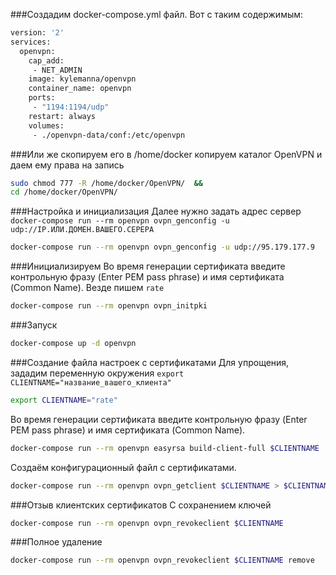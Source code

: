 ###Создадим docker-compose.yml файл.
Вот с таким содержимым:
```dockerfile
version: '2'
services:
  openvpn:
    cap_add:
     - NET_ADMIN
    image: kylemanna/openvpn
    container_name: openvpn
    ports:
     - "1194:1194/udp"
    restart: always
    volumes:
     - ./openvpn-data/conf:/etc/openvpn
```

###Или же скопируем его
в /home/docker копируем каталог OpenVPN и даем ему права на запись
```bash
sudo chmod 777 -R /home/docker/OpenVPN/  &&
cd /home/docker/OpenVPN/
```

###Настройка и инициализация
Далее нужно задать адрес сервер `docker-compose run --rm openvpn ovpn_genconfig -u udp://IP.ИЛИ.ДОМЕН.ВАШЕГО.СЕРЕРА`
```bash
docker-compose run --rm openvpn ovpn_genconfig -u udp://95.179.177.9
```

###Инициализируем
Во время генерации сертификата введите контрольную фразу (Enter PEM pass phrase) и имя сертификата (Common Name). 
Везде пишем `rate`
```bash
docker-compose run --rm openvpn ovpn_initpki
```

###Запуск
```bash
docker-compose up -d openvpn
```

###Создание файла настроек с сертификатами
Для упрощения, зададим переменную окружения `export CLIENTNAME="название_вашего_клиента"`
```bash
export CLIENTNAME="rate"
```

Во время генерации сертификата введите контрольную фразу (Enter PEM pass phrase) и имя сертификата (Common Name).
```bash
docker-compose run --rm openvpn easyrsa build-client-full $CLIENTNAME
```

Создаём конфигурационный файл с сертификатами.
```bash
docker-compose run --rm openvpn ovpn_getclient $CLIENTNAME > $CLIENTNAME.ovpn
```

###Отзыв клиентских сертификатов
С сохранением ключей
```bash
docker-compose run --rm openvpn ovpn_revokeclient $CLIENTNAME
```

###Полное удаление
```bash
docker-compose run --rm openvpn ovpn_revokeclient $CLIENTNAME remove
```